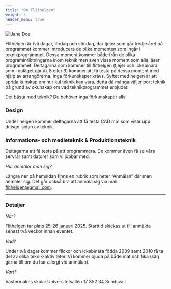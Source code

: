 ```yaml
---
title: "Om Flithelgen"
weight: 3
header_menu: true
---
```


![Jane Doe](images/hew.jpg)


Flithelgen är två dagar, lördag och söndag, där tjejer som går tredje året på programmet kommer introducera de olika momenten som ingår i teknikprogrammet. Dessa moment kommer både från de olika programinriktningarna inom teknik men även vissa moment som alla läser programmet. Deltagarna som kommer till flithelgen (tjejer och ickebinära som i nuläget går åk 8 eller 9) kommer att få testa på dessa moment med hjälp av arrangörerna. Inga förkunskaper krävs. Syftet med helgen är att sprida kunskap om hur kul teknik kan vara, detta då många väljer bort teknik på grund av okunskap om vad teknikprogrammet erbjuder. 

Det bästa med teknik? Du behöver inga förkunskaper alls! 

### Design

Under helgen kommer deltagarna att få testa CAD mm som visar upp deisgn-sidan av teknik.

### Informations- och medieteknik & Produktionsteknik

Deltagarna att få testa på att programmera. De kommer även få se våra servrar samt datorer som vi jobbar med.

*Hur anmäler man sig?*

Längre ner på hemsidan finns en rubrik som heter “Anmälan” där man anmäler sig. Det går också bra att anmäla sig via mail: flithelgen@gmail.com. 

----

### Detaljer
*När?*

Flithelgen tar plats 25-26 januari 2025. Starttid skickas ut till anmälda senast två veckor innan eventet.

*Vad?*

Under två dagar kommer flickor och ickebinära födda 2009 samt 2010 få ta del av olika teknik-aktiviteter. Vi kommer bjuda på både mat och fika (säg gärna till om du har allergi vid anmälan).

*Vart?*

Västermalms skola:
Universitetsallén 17
852 34 Sundsvall

